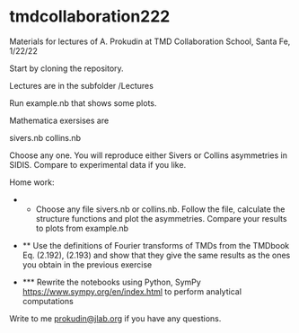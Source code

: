 # tmdcollaboration222
Materials for lectures of A. Prokudin at TMD Collaboration School, Santa Fe, 1/22/22

Start by cloning the repository.

Lectures are in the subfolder /Lectures

Run example.nb that shows some plots.

Mathematica exersises are 

sivers.nb
collins.nb

Choose any one. You will reproduce either Sivers or Collins asymmetries in SIDIS. Compare to experimental data if you like.

Home work:

* * Choose any file sivers.nb or collins.nb. Follow the file, calculate the structure functions and plot the asymmetries. Compare your results to plots from example.nb

* ** Use the definitions of Fourier transforms of TMDs from the TMDbook Eq. (2.192), (2.193) and show that they give the same results as the ones you obtain in the previous exercise

* *** Rewrite the notebooks using Python, SymPy https://www.sympy.org/en/index.html to perform analytical computations

Write to me prokudin@jlab.org if you have any questions.
